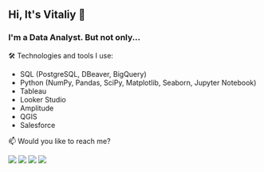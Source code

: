 ## Hi, It's Vitaliy 👋

### I'm a Data Analyst. But not only...

🛠 Technologies and tools I use:
- SQL (PostgreSQL, DBeaver, BigQuery)
- Python (NumPy, Pandas, SciPy, Matplotlib, Seaborn, Jupyter Notebook)
- Tableau
- Looker Studio
- Amplitude
- QGIS
- Salesforce

 📫 Would you like to reach me?

[<img src="https://img.shields.io/badge/LinkedIn-0077B5?style=for-the-badge&logo=linkedin&logoColor=white" />](https://www.linkedin.com/in/hapanovych/)
[<img src="https://img.shields.io/badge/Tableau-E97627?style=for-the-badge&logo=Tableau&logoColor=white" />](https://public.tableau.com/app/profile/vitaliy.hapanovych/vizzes)
[<img src="https://img.shields.io/badge/UpWork-6FDA44?style=for-the-badge&logo=Upwork&logoColor=white" />](https://www.upwork.com/freelancers/~0113d76db2e7d01aae)
[<img src="https://img.shields.io/badge/Salesforce-00A1E0?style=for-the-badge&logo=Salesforce&logoColor=white" />](https://www.salesforce.com/trailblazer/hapanovych)


 <!-- - hapanovych@gmail.co
 - https://www.linkedin.com/in/hapanovych/
-  Upwork Badge 
 
**hapanovych/hapanovych** is a ✨ _special_ ✨ repository because its `README.md` (this file) appears on your GitHub profile.

Here are some ideas to get you started:

- 🔭 I’m currently working on ...
- 🌱 I’m currently learning ...
- 👯 I’m looking to collaborate on ...
- 🤔 I’m looking for help with ...
- 💬 Ask me about ...
- 📫 How to reach me: ...
- 😄 Pronouns: ...
- ⚡ Fun fact: ...
 
![](https://komarev.com/ghpvc/?username=hapanovych)

-->
